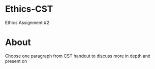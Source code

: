 # Ethics-CST
Ethics Assignment #2

# About
Choose one paragraph from CST handout to discuss more in depth and present on
